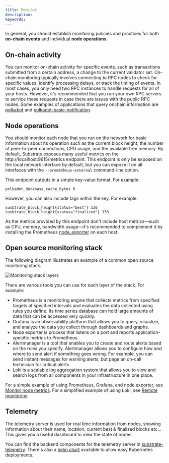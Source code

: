 ```yaml
---
title: Monitor
description:
keywords:
---
```


In general, you should establish monitoring policies and practices for both **on-chain events** and individual **node operations**.

## On-chain activity

You can monitor on-chain activity for specific events, such as transactions submitted from a certain address, a change to the current validator set.
On-chain monitoring typically involves connecting to RPC nodes to check for specific values, identify processing delays, or track the timing of events. 
In most cases, you only need two RPC instances to handle requests for all of your hosts. 
However, it's recommended that you run your own RPC servers to service these requests in case there are issues with the public RPC nodes. 
Some examples of applications that query onchain information are [polkabot](https://gitlab.com/Polkabot/polkabot) and [polkadot-basic-notification](https://github.com/paritytech/polkadot-basic-notification).

## Node operations

You should monitor each node that you run on the network for basic information about its operation such as the current block height, the number of peer-to-peer connections, CPU usage, and the available free memory.
By default, Substrate exposes many useful metrics on the http://localhost:9615/metrics endpoint. 
This endpoint is only be exposed on the local network interface by default, but you can expose it on all interfaces with the `--prometheus-external` command-line option.

This endpoint outputs in a simple key-value format. 
For example:

```text
polkadot_database_cache_bytes 0
```

However, you can also include tags within the key.
For example:

```text
susbtrate_block_height{status="best"} 136
susbtrate_block_height{status="finalized"} 133
```

As the metrics provided by this endpoint don't include host metrics—such as CPU, memory, bandwidth usage—it's recommended to complement it by installing the Prometheus [node_exporter](https://github.com/prometheus/node_exporter) on each host.

## Open source monitoring stack

The following diagram illustrates an example of a common open source monitoring stack. 

![Monitoring stack layers](/media/images/docs/monitoring-stack.png)

There are various tools you can use for each layer of the stack.
For example:

- Prometheus is a monitoring engine that collects metrics from specified targets at specified intervals and evaluates the data collected using rules you define. Its time series database can hold large amounts of data that can be accessed very quickly.
- Grafana is an observability platform that allows you to query, visualize, and analyze the data you collect through dashboards and graphs.
- Node exporter is process that listens on a port and reports application-specific metrics to Prometheus.
- Alertmanager is a tool that enables you to create and route alerts based on the rules you specify. Alertmanager allows you to configure how and where to send alert if something goes wrong. For example, you can send instant messages for warning alerts, but page an on-call technician for critical alerts
- Loki is a scalable log aggregation system that allows you to view and search logs from all components in your infrastructure in one place.
  
For a simple example of using Prometheus, Grafana, and node exporter, see [Monitor node metrics](/tutorials/get-started/monitor-node-metrics/).
For a simplified example of using Loki, see [Remote monitoring](/deploy/deployment-options/#remote-monitoring)

## Telemetry

The telemetry server is used for real time information from nodes, showing information about their name, location, current best & finalized blocks etc… 
This gives you a useful dashboard to view the state of nodes.

You can find the backend components for the telemetry server in [substrate-telemetry](https://github.com/paritytech/substrate-telemetry). 
There's also a [helm chart](https://github.com/paritytech/helm-charts/tree/main/charts/substrate-telemetry) available to allow easy Kubernetes deployments.
